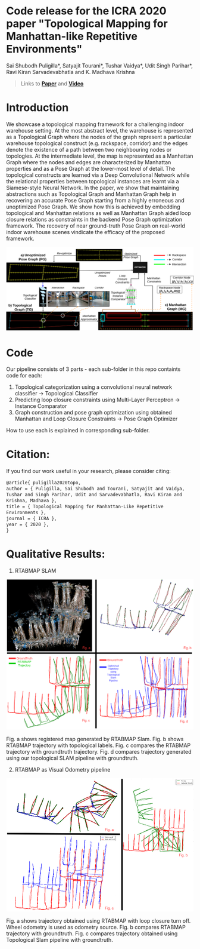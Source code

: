 # Code release for the ICRA 2020 paper "Topological Mapping for Manhattan-like Repetitive Environments"

Sai Shubodh Puligilla\*, Satyajit Tourani\*, Tushar Vaidya\*, Udit Singh Parihar\*, Ravi Kiran Sarvadevabhatla and K. Madhava Krishna

> Links to [**Paper**](https://arxiv.org/abs/2002.06575) and [**Video**](https://www.youtube.com/watch?v=swYcwrjprh0)


# Introduction

We showcase a topological mapping framework for a challenging indoor warehouse setting. At the most abstract level, the warehouse is represented as a Topological Graph where the nodes of the graph represent a particular warehouse topological construct (e.g. rackspace, corridor) and the edges denote the existence of a path between two neighbouring nodes or topologies. At the intermediate level, the map is represented as a Manhattan Graph where the nodes and edges are characterized by Manhattan properties and as a Pose Graph at the lower-most level of detail. The topological constructs are learned via a Deep Convolutional Network while the relational properties between topological instances are learnt via a Siamese-style Neural Network. In the paper, we show that maintaining abstractions such as Topological Graph and Manhattan Graph help in recovering an accurate Pose Graph starting from a highly erroneous and unoptimized Pose Graph. We show how this is achieved by embedding topological and Manhattan relations as well as Manhattan Graph aided loop closure relations as constraints in the backend Pose Graph optimization framework. The recovery of near ground-truth Pose Graph on real-world indoor warehouse scenes vindicate the efficacy of the proposed framework.

<p align="center">
    <img src="assets/pipeline.png" />
</p>


# Code

Our pipeline consists of 3 parts - each sub-folder in this repo containts code for each:
1. Topological categorization using a convolutional neural network classifier -> Topological Classifier
2. Predicting loop closure constraints using Multi-Layer Perceptron -> Instance Comparator
3. Graph construction and pose graph optimization using obtained Manhattan and Loop Closure Constraints -> Pose Graph Optimizer

How to use each is explained in corresponding sub-folder.


# Citation:
 
If you find our work useful in your research, please consider citing:
```
@article{ puligilla2020topo, 
author = { Puligilla, Sai Shubodh and Tourani, Satyajit and Vaidya, Tushar and Singh Parihar, Udit and Sarvadevabhatla, Ravi Kiran and Krishna, Madhava }, 
title = { Topological Mapping for Manhattan-Like Repetitive Environments }, 
journal = { ICRA }, 
year = { 2020 }, 
}
```

# Qualitative Results:    

1. RTABMAP SLAM
<p align="center">
    <img src="assets/rtabmap_lc_comb.png" width="700" />
</p>


Fig. a shows registered map generated by RTABMAP Slam. Fig. b shows RTABMAP trajectory with topological labels. Fig. c compares the RTABMAP trajectory with groundtruth trajectory. Fig. d compares trajectory generated using our topological SLAM pipeline with groundtruth.


2. RTABMAP as Visual Odometry pipeline
<p align="center">
    <img src="assets/rtabmap_wlc_combo.png" width="700"/>
</p>


Fig. a shows trajectory obtained using RTABMAP with loop closure turn off. Wheel odometry is used as odometry source. Fig. b compares RTABMAP trajectory with groundtruth. Fig. c compares trajectory obtained using Topological Slam pipeline with groundtruth.
